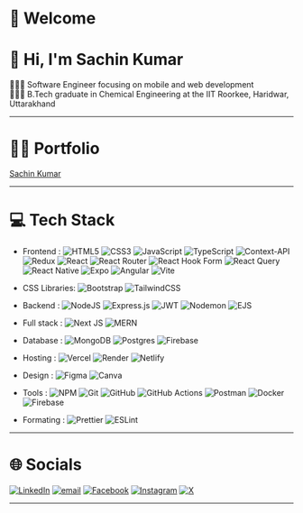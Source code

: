 # 👋 Welcome

# 👋 Hi, I'm Sachin Kumar

👩🏻‍💻 Software Engineer focusing on mobile and web development<br/>
👩🏻‍🎓 B.Tech graduate in Chemical Engineering at the IIT Roorkee, Haridwar, Uttarakhand<br/>

---

# 👨‍💻 Portfolio

[Sachin Kumar](https://portfolio.vercel.app/)

---

# 💻 Tech Stack

- Frontend :
  ![HTML5](https://img.shields.io/badge/HTML5-%23E34F26.svg?style=plastic&logo=html5&logoColor=white)
  ![CSS3](https://img.shields.io/badge/CSS3-%231572B6.svg?style=plastic&logo=css3&logoColor=white)
  ![JavaScript](https://img.shields.io/badge/JavaScript-%23323330.svg?style=plastic&logo=javascript&logoColor=%23F7DF1E)
  ![TypeScript](https://img.shields.io/badge/TypeScript-%23007ACC.svg?style=plastic&logo=typescript&logoColor=white)
  ![Context-API](https://img.shields.io/badge/Context--Api-1C1E24?style=plastic&logo=react)
  ![Redux](https://img.shields.io/badge/Redux--Toolkit-%23593d88.svg?style=plastic&logo=redux&logoColor=white)
  ![React](https://img.shields.io/badge/React-%2320232a.svg?style=plastic&logo=react&logoColor=%2361DAFB)
  ![React Router](https://img.shields.io/badge/React_Router-CA4245?style=plastic&logo=react-router&logoColor=white)
  ![React Hook Form](https://img.shields.io/badge/React%20Hook%20Form-%23EC5990.svg?style=plastic&logo=reacthookform&logoColor=white)
  ![React Query](https://img.shields.io/badge/-React%20Query-FF4154?style=plastic&logo=react%20query&logoColor=white)
  ![React Native](https://img.shields.io/badge/React_Native-%2320232a.svg?style=plastic&logo=react&logoColor=%2361DAFB)
  ![Expo](https://img.shields.io/badge/Expo-1C1E24?style=plastic&logo=expo&logoColor=#D04A37)
  ![Angular](https://img.shields.io/badge/Angular-%23DD0031.svg?style=plastic&logo=angular&logoColor=white)
  ![Vite](https://img.shields.io/badge/Vite-%23646CFF.svg?style=plastic&logo=vite&logoColor=white)

- CSS Libraries:
  ![Bootstrap](https://img.shields.io/badge/Bootstrap-%238511FA.svg?style=plastic&logo=bootstrap&logoColor=white)
  ![TailwindCSS](https://img.shields.io/badge/Tailwindcss-%2338B2AC.svg?style=plastic&logo=tailwind-css&logoColor=white)

- Backend :
  ![NodeJS](https://img.shields.io/badge/node.js-6DA55F?style=plastic&logo=node.js&logoColor=white)
  ![Express.js](https://img.shields.io/badge/Express.js-%23404d59.svg?style=plastic&logo=express&logoColor=%2361DAFB)
  ![JWT](https://img.shields.io/badge/JWT-black?style=plastic&logo=JSON%20web%20tokens)
  ![Nodemon](https://img.shields.io/badge/NODEMON-%23323330.svg?style=plastic&logo=nodemon&logoColor=%BBDEAD)
  ![EJS](https://img.shields.io/badge/ejs-%23B4CA65.svg?style=plastic&logo=ejs&logoColor=black)

- Full stack :
  ![Next JS](https://img.shields.io/badge/Next-black?style=plastic&logo=next.js&logoColor=white)
  ![MERN](https://img.shields.io/badge/MERN-%234ea94b.svg?style=plastic&logo=mern&logoColor=white)

- Database :
  ![MongoDB](https://img.shields.io/badge/MongoDB-%234ea94b.svg?style=plastic&logo=mongodb&logoColor=white)
  ![Postgres](https://img.shields.io/badge/Postgres-%23316192.svg?style=plastic&logo=postgresql&logoColor=white)
  ![Firebase](https://img.shields.io/badge/Firebase-%23039BE5.svg?style=plastic&logo=firebase)

- Hosting :
  ![Vercel](https://img.shields.io/badge/Vercel-%23000000.svg?style=plastic&logo=vercel&logoColor=white)
  ![Render](https://img.shields.io/badge/Render-%46E3B7.svg?style=plastic&logo=render&logoColor=white)
  ![Netlify](https://img.shields.io/badge/Netlify-%23000000.svg?style=plastic&logo=netlify&logoColor=#00C7B7)

- Design :
  ![Figma](https://img.shields.io/badge/Figma-%23F24E1E.svg?style=plastic&logo=figma&logoColor=white)
  ![Canva](https://img.shields.io/badge/Canva-%2300C4CC.svg?style=plastic&logo=Canva&logoColor=white)

- Tools :
  ![NPM](https://img.shields.io/badge/NPM-%23CB3837.svg?style=plastic&logo=npm&logoColor=white)
  ![Git](https://img.shields.io/badge/git-%23F05033.svg?style=plastic&logo=git&logoColor=white)
  ![GitHub](https://img.shields.io/badge/Github-%23121011.svg?style=plastic&logo=github&logoColor=white)
  ![GitHub Actions](https://img.shields.io/badge/Github%20actions-%232671E5.svg?style=plastic&logo=githubactions&logoColor=white)
  ![Postman](https://img.shields.io/badge/Postman-FF6C37?style=plastic&logo=postman&logoColor=white)
  ![Docker](https://img.shields.io/badge/Docker-%230db7ed.svg?style=plastic&logo=docker&logoColor=white)
  ![Firebase](https://img.shields.io/badge/Firebase-a08021?style=plastic&logo=firebase&logoColor=ffcd34)

- Formating :
  ![Prettier](https://img.shields.io/badge/Prettier-%23EC5990.svg?style=plastic&logo=prettier&logoColor=black)
  ![ESLint](https://img.shields.io/badge/ESLint-000000?style=plastic&logo=eslint&logoColor=white)

<!-- ![Dart](https://img.shields.io/badge/dart-%230175C2.svg?style=plastic&logo=dart&logoColor=white) -->
<!-- ![Java](https://img.shields.io/badge/java-%23ED8B00.svg?style=plastic&logo=openjdk&logoColor=white) -->
<!-- ![Python](https://img.shields.io/badge/python-3670A0?style=plastic&logo=python&logoColor=ffdd54) -->
<!-- ![C++](https://img.shields.io/badge/c++-%2300599C.svg?style=plastic&logo=c%2B%2B&logoColor=white) -->
<!-- ![Supabase](https://img.shields.io/badge/Supabase-3ECF8E?style=plastic&logo=supabase&logoColor=white) -->

---

# 🌐 Socials

[![LinkedIn](https://img.shields.io/badge/LinkedIn-%230077B5.svg?logo=linkedin&logoColor=white)](https://linkedin.com/in/https://www.linkedin.com/in/sachin-kumar-dev01/)
[![email](https://img.shields.io/badge/Email-D14836?logo=gmail&logoColor=white)](mailto:sachinnavodian@gmail.com)
[![Facebook](https://img.shields.io/badge/Facebook-%231877F2.svg?logo=Facebook&logoColor=white)](https://facebook.com/https://www.facebook.com/sachin.fandan.146)
[![Instagram](https://img.shields.io/badge/Instagram-%23E4405F.svg?logo=Instagram&logoColor=white)](https://instagram.com/sachin.kumar_1905_)
[![X](https://img.shields.io/badge/X-black.svg?logo=X&logoColor=white)](https://x.com/https://twitter.com/SachinK45099263)

---
